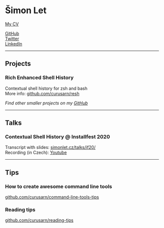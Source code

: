 <script src="https://use.fontawesome.com/releases/v5.12.1/js/all.js" data-auto-replace-svg="nest"></script>

# Šimon Let  
*<script type="text/javascript">document.write('simon.a.let' + '@' + 'gmail.com')</script>*

[<i class="fas fa-file-pdf"></i> My CV](https://github.com/curusarn/simonlet.cz/raw/master/cv_2020-2.pdf) <span style="color:#808080"></span>

[<i class="fab fa-github"></i> GitHub](https://github.com/curusarn)  
[<i class="fab fa-twitter"></i> Twitter](https://twitter.com/curusarn)  
[<i class="fab fa-linkedin"></i> LinkedIn](https://linkedin.com/in/simon-let)  

----

## Projects

### Rich Enhanced Shell History

Contextual shell history for zsh and bash  
More info: [github.com/curusarn/resh](https://github.com/curusarn/resh)


*Find other smaller projects on my [GitHub](https://github.com/curusarn)*

----

## Talks

### Contextual Shell History @ Installfest 2020

Transcript with slides: [simonlet.cz/talks/if20/](https://www.simonlet.cz/talks/if20/)  
Recording (in Czech): [Youtube](https://www.youtube.com/watch?v=OKM4RGR-zpQ)

----

## Tips

### How to create awesome command line tools

[github.com/curusarn/command-line-tools-tips](https://github.com/curusarn/command-line-tools-tips)

### Reading tips

[github.com/curusarn/reading-tips](https://github.com/curusarn/reading-tips)
